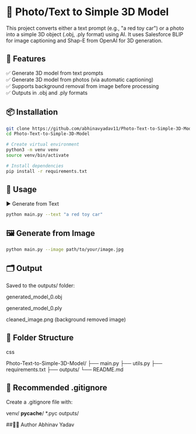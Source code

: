 # 🧠 Photo/Text to Simple 3D Model

This project converts either a text prompt (e.g., "a red toy car") or a photo into a simple 3D object (.obj, .ply format) using AI. It uses Salesforce BLIP for image captioning and Shap-E from OpenAI for 3D generation.

## 🔧 Features

✅ Generate 3D model from text prompts  
✅ Generate 3D model from photos (via automatic captioning)  
✅ Supports background removal from image before processing  
✅ Outputs in .obj and .ply formats  

## 📦 Installation

```bash
git clone https://github.com/abhinavyadav11/Photo-Text-to-Simple-3D-Model
cd Photo-Text-to-Simple-3D-Model

# Create virtual environment
python3 -m venv venv
source venv/bin/activate

# Install dependencies
pip install -r requirements.txt
```

## 🚀 Usage
▶ Generate from Text
```bash
python main.py --text "a red toy car"
```

## 🖼️ Generate from Image
```bash
python main.py --image path/to/your/image.jpg
```

## 🗂 Output
Saved to the outputs/ folder:

generated_model_0.obj

generated_model_0.ply

cleaned_image.png (background removed image)

## 📁 Folder Structure
css

Photo-Text-to-Simple-3D-Model/
├── main.py
├── utils.py
├── requirements.txt
├── outputs/
└── README.md

## 🧹 Recommended .gitignore
Create a .gitignore file with:

venv/
__pycache__/
*.pyc
outputs/

##👨‍💻 Author
Abhinav Yadav
